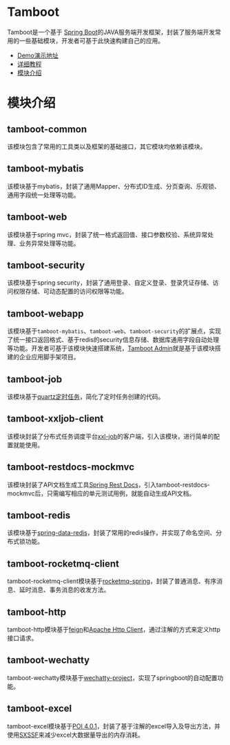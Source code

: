 # Tamboot
Tamboot是一个基于 [Spring Boot](https://spring.io/projects/spring-boot)的JAVA服务端开发框架，封装了服务端开发常用的一些基础模块，开发者可基于此快速构建自己的应用。

* [Demo演示地址](http://www.tamboot.com)
* [详细教程](https://github.com/chensheng/tamboot/wiki)
* [模块介绍](#模块介绍)


# 模块介绍

## tamboot-common
该模块包含了常用的工具类以及框架的基础接口，其它模块均依赖该模块。

## tamboot-mybatis
该模块基于mybatis，封装了通用Mapper、分布式ID生成、分页查询、乐观锁、通用字段统一处理等功能。

## tamboot-web
该模块基于spring mvc，封装了统一格式返回值、接口参数校验、系统异常处理、业务异常处理等功能。

## tamboot-security
该模块基于spring security，封装了通用登录、自定义登录、登录凭证存储、访问权限存储、可动态配置的访问权限等功能。

## tamboot-webapp
该模块基于`tamboot-mybatis`、`tamboot-web`、`tamboot-security`的扩展点，实现了统一接口返回格式、基于redis的security信息存储、数据库通用字段自动处理等功能。开发者可基于该模块快速搭建系统，[Tamboot Admin](https://github.com/chensheng/tamboot-admin-back)就是基于该模块搭建的企业应用脚手架项目。

## tamboot-job
该模块基于[quartz定时任务](http://www.quartz-scheduler.org/)，简化了定时任务创建的代码。

## tamboot-xxljob-client
该模块封装了分布式任务调度平台[xxl-job](http://www.xuxueli.com/xxl-job/#/)的客户端，引入该模块，进行简单的配置就能使用。

## tamboot-restdocs-mockmvc
该模块封装了API文档生成工具[Spring Rest Docs](https://spring.io/projects/spring-restdocs)，引入tamboot-restdocs-mockmvc后，只需编写相应的单元测试用例，就能自动生成API文档。

## tamboot-redis
该模块基于[spring-data-redis](https://spring.io/projects/spring-data-redis)，封装了常用的redis操作，并实现了命名空间、分布式锁功能。

## tamboot-rocketmq-client
tamboot-rocketmq-client模块基于[rocketmq-spring](https://github.com/apache/rocketmq-spring)，封装了普通消息、有序消息、延时消息、事务消息的收发方法。

## tamboot-http
tamboot-http模块基于[feign](https://github.com/OpenFeign/feign)和[Apache Http Client](http://hc.apache.org/httpcomponents-client-4.5.x/index.html)，通过注解的方式来定义http接口请求。

## tamboot-wechatty
tamboot-wechatty模块基于[wechatty-project](https://github.com/chensheng/wechatty-project)，实现了springboot的自动配置功能。

## tamboot-excel
tamboot-excel模块基于[POI 4.0.1](https://poi.apache.org/)，封装了基于注解的excel导入及导出方法，并使用[SXSSF](https://poi.apache.org/components/spreadsheet/how-to.html#sxssf)来减少excel大数据量导出的内存消耗。